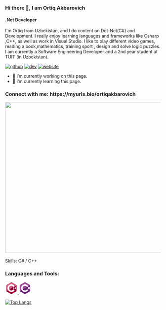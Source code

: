 ### Hi there 👋, I am Ortiq Akbarovich
#### .Net Developer
I'm Ortiq from Uzbekistan, and I do content on Dot-Net(C#) and Development. I really enjoy learning languages and frameworks like Csharp ,C++, as well as work in Visual Studio. I like to play different video games, reading a book,mathematics, training sport , design and solve logic puzzles. I am currently a Software Engineering Developer and a 2nd year student at TUIT (in Uzbekistan). 

[<img src='https://cdn.jsdelivr.net/npm/simple-icons@3.0.1/icons/github.svg' alt='github' height='40'>](https://github.com/https://github.com/TeamLider9141)  [<img src='https://cdn.jsdelivr.net/npm/simple-icons@3.0.1/icons/dev-dot-to.svg' alt='dev' height='40'>](https://dev.to/https://dev.to/teamlider9141)  [<img src='https://cdn.jsdelivr.net/npm/simple-icons@3.0.1/icons/icloud.svg' alt='website' height='40'>](https://myurls.bio/ortiqakbarovich)  

- 🔭 I’m currently working on this page. 
- 🌱 I’m currently learning this page. 


<h3 align="left">Connect with me:  https://myurls.bio/ortiqakbarovich</h3>
<p align="left">
</p>

 <img src="https://i.gifer.com/7SvE.gif" height="488" width="680">

Skills: C# / C++ 

<h3 align="left">Languages and Tools:</h3>
<p align="left"> <a href="https://www.w3schools.com/cpp/" target="_blank" rel="noreferrer"> <img src="https://raw.githubusercontent.com/devicons/devicon/master/icons/cplusplus/cplusplus-original.svg" alt="cplusplus" width="40" height="40"/> </a> <a href="https://www.w3schools.com/cs/" target="_blank" rel="noreferrer"> <img src="https://raw.githubusercontent.com/devicons/devicon/master/icons/csharp/csharp-original.svg" alt="csharp" width="40" height="40"/> </a> </p>

[![Top Langs](https://github-readme-stats.vercel.app/api/top-langs/?username=TeamLider9141&langs_count=8)](https://github.com/TeamLider9141/github-readme-stats)
